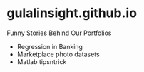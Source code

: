 # gulalinsight.github.io


Funny Stories Behind Our Portfolios
- Regression in Banking
- Marketplace photo datasets
- Matlab tipsntrick
